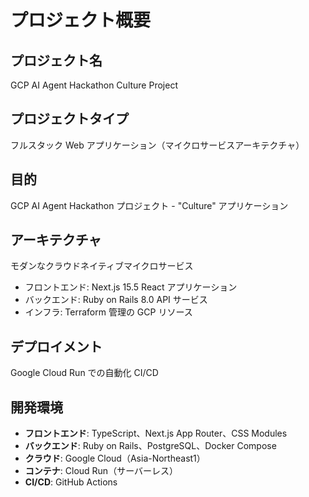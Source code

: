 # プロジェクト概要

## プロジェクト名

GCP AI Agent Hackathon Culture Project

## プロジェクトタイプ

フルスタック Web アプリケーション（マイクロサービスアーキテクチャ）

## 目的

GCP AI Agent Hackathon プロジェクト - "Culture" アプリケーション

## アーキテクチャ

モダンなクラウドネイティブマイクロサービス

- フロントエンド: Next.js 15.5 React アプリケーション
- バックエンド: Ruby on Rails 8.0 API サービス
- インフラ: Terraform 管理の GCP リソース

## デプロイメント

Google Cloud Run での自動化 CI/CD

## 開発環境

- **フロントエンド**: TypeScript、Next.js App Router、CSS Modules
- **バックエンド**: Ruby on Rails、PostgreSQL、Docker Compose
- **クラウド**: Google Cloud（Asia-Northeast1）
- **コンテナ**: Cloud Run（サーバーレス）
- **CI/CD**: GitHub Actions
